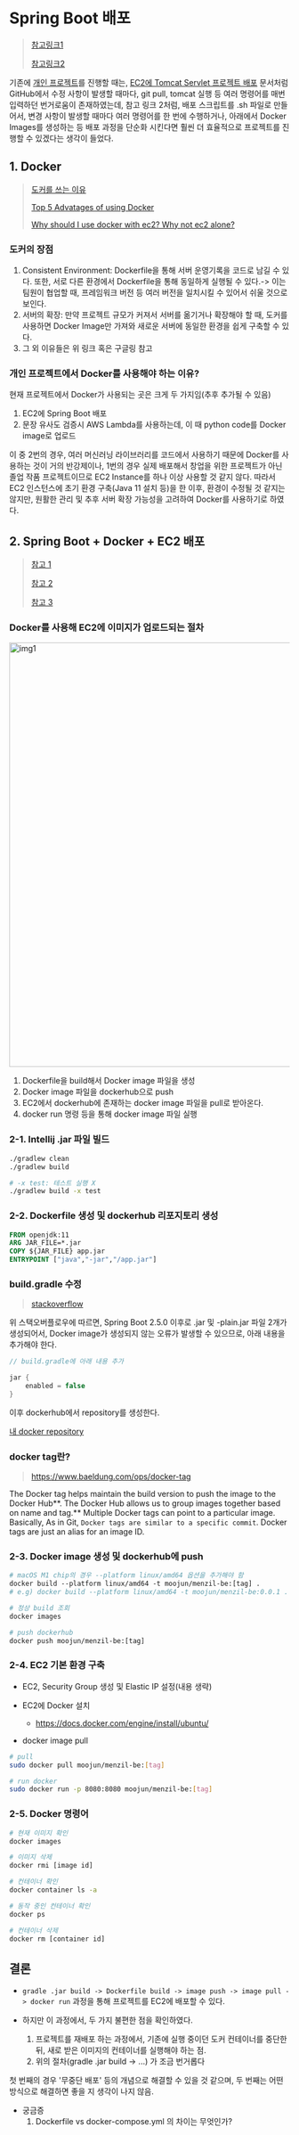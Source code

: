 # Spring Boot 배포

> [참고링크1](https://bcp0109.tistory.com/356)
>
> [참고링크2](https://develop-writing.tistory.com/121)

기존에 [개인 프로젝트](https://github.com/Moojun/Stock24)를 진행할 때는, [EC2에 Tomcat Servlet 프로젝트 배포](https://github.com/Moojun/TIL/blob/main/AWS/Develop-Environment/EC2%EC%97%90%20JSP%2C%20Servlet%20%ED%94%84%EB%A1%9C%EC%A0%9D%ED%8A%B8%20%EB%B0%B0%ED%8F%AC.md) 문서처럼 GitHub에서 수정 사항이 발생할 때마다, git pull, tomcat 실행 등 여러 명령어를 매번 입력하던 번거로움이 존재하였는데,  참고 링크 2처럼, 배포 스크립트를 .sh 파일로 만들어서, 변경 사항이 발생할 때마다 여러 명령어를 한 번에 수행하거나, 아래에서 Docker Images를 생성하는 등 배포 과정을 단순화 시킨다면 훨씬 더 효율적으로 프로젝트를 진행할 수 있겠다는 생각이 들었다. 



## 1. Docker

> [도커를 쓰는 이유](https://www.44bits.io/ko/post/why-should-i-use-docker-container)
>
> [Top 5 Advatages of using Docker](https://www.cloudtern.com/cloud/top-5-advantages-of-using-docker/)
>
> [Why should I use docker with ec2? Why not ec2 alone?](https://www.reddit.com/r/aws/comments/c4cnpz/why_should_i_use_docker_with_ec2_why_not_ec2_alone/)



### 도커의 장점

1.  Consistent Environment: Dockerfile을 통해 서버 운영기록을 코드로 남길 수 있다. 또한, 서로 다른 환경에서 Dockerfile을 통해 동일하게 실행될 수 있다.-&gt; 이는 팀원이 협업할 때, 프레임워크 버전 등 여러 버전을 일치시킬 수 있어서 쉬울 것으로 보인다. 
2. 서버의 확장: 만약 프로젝트 규모가 커져서 서버를 옮기거나 확장해야 할 때, 도커를 사용하면 Docker Image만 가져와 새로운 서버에 동일한 환경을 쉽게 구축할 수 있다. 
3. 그 외 이유들은 위 링크 혹은 구글링 참고



### 개인 프로젝트에서 Docker를 사용해야 하는 이유?

현재 프로젝트에서 Docker가 사용되는 곳은 크게 두 가지임(추후 추가될 수 있음)

1. EC2에 Spring Boot 배포 
2. 문장 유사도 검증시 AWS Lambda를 사용하는데, 이 때 python code를 Docker image로 업로드

이 중 2번의 경우, 여러 머신러닝 라이브러리를 코드에서 사용하기 때문에 Docker를 사용하는 것이 거의 반강제이나, 1번의 경우 실제 배포해서 창업을 위한 프로젝트가 아닌 졸업 작품 프로젝트이므로 EC2 Instance를 하나 이상 사용할 것 같지 않다. 따라서 EC2 인스턴스에 초기 환경 구축(Java 11 설치 등)을 한 이후, 환경이 수정될 것 같지는 않지만, 원활한 관리 및 추후 서버 확장 가능성을 고려하여 Docker를 사용하기로 하였다. 



## 2. Spring Boot + Docker + EC2 배포

> [참고 1](https://velog.io/@msung99/Docker-도커를-이용한-스프링-부트-SNAPSHOT-jar-파일-배포하기)
>
> [참고 2](https://devfoxstar.github.io/java/springboot-docker-ec2-deploy/)
>
> [참고 3](https://zzang9ha.tistory.com/360)



### Docker를 사용해 EC2에 이미지가 업로드되는 절차

<img width="762" alt="img1" src="https://user-images.githubusercontent.com/80478750/232288059-8dc184b0-8e4d-4836-9a9c-6b9f46028a24.png">

1. Dockerfile을 build해서 Docker image 파일을 생성
2. Docker image 파일을 dockerhub으로 push
3. EC2에서 dockerhub에 존재하는 docker image 파일을 pull로 받아온다.
4. docker run 명령 등을 통해 docker image 파일 실행



### 2-1. Intellij .jar 파일 빌드

```bash
./gradlew clean
./gradlew build

# -x test: 테스트 실행 X
./gradlew build -x test 
```



### 2-2. Dockerfile 생성 및 dockerhub 리포지토리 생성

```dockerfile
FROM openjdk:11
ARG JAR_FILE=*.jar
COPY ${JAR_FILE} app.jar
ENTRYPOINT ["java","-jar","/app.jar"]
```



### build.gradle 수정

> [stackoverflow](https://stackoverflow.com/questions/67663728/spring-boot-2-5-0-generates-plain-jar-file-can-i-remove-it)



위 스택오버플로우에 따르면, Spring Boot 2.5.0 이후로 .jar 및 -plain.jar 파일 2개가 생성되어서, Docker image가 생성되지 않는 오류가 발생할 수 있으므로, 아래 내용을 추가해야 한다. 

```java
// build.gradle에 아래 내용 추가

jar {
    enabled = false
}
```



이후 dockerhub에서 repository를 생성한다. 

[내 docker repository](https://hub.docker.com/r/moojun/menzil-be/tags)



### docker tag란?

> https://www.baeldung.com/ops/docker-tag

The Docker tag helps maintain the build version to push the image to the Docker Hub**. The Docker Hub allows us to group images together based on name and tag.** Multiple Docker tags can point to a particular image. Basically, As in Git, `Docker tags are similar to a specific commit`. Docker tags are just an alias for an image ID.



### 2-3. Docker image 생성 및 dockerhub에 push

```dockerfile
# macOS M1 chip의 경우 --platform linux/amd64 옵션을 추가해야 함
docker build --platform linux/amd64 -t moojun/menzil-be:[tag] .
# e.g) docker build --platform linux/amd64 -t moojun/menzil-be:0.0.1 .

# 정상 build 조회
docker images

# push dockerhub
docker push moojun/menzil-be:[tag]
```



### 2-4. EC2 기본 환경 구축

* EC2, Security Group 생성 및 Elastic IP 설정(내용 생략)
* EC2에 Docker 설치
  * https://docs.docker.com/engine/install/ubuntu/

* docker image pull

```bash
# pull 
sudo docker pull moojun/menzil-be:[tag]

# run docker
sudo docker run -p 8080:8080 moojun/menzil-be:[tag]
```



### 2-5. Docker 명령어

```bash
# 현재 이미지 확인
docker images

# 이미지 삭제
docker rmi [image id]

# 컨테이너 확인
docker container ls -a

# 동작 중인 컨테이너 확인
docker ps

# 컨테이너 삭제
docker rm [container id]
```



## 결론

* `gradle .jar build -> Dockerfile build -> image push -> image pull -> docker run` 과정을 통해 프로젝트를 EC2에 배포할 수 있다. 

* 하지만 이 과정에서, 두 가지 불편한 점을 확인하였다. 
  1. 프로젝트를 재배포 하는 과정에서, 기존에 실행 중이던 도커 컨테이너를 중단한 뒤, 새로 받은 이미지의 컨테이너를 실행해야 하는 점.
  2. 위의 절차(gradle .jar build -> ...) 가 조금 번거롭다



첫 번째의 경우 '무중단 배포' 등의 개념으로 해결할 수 있을 것 같으며, 두 번째는 어떤 방식으로 해결하면 좋을 지 생각이 나지 않음.

* 궁금증
  1. Dockerfile vs docker-compose.yml 의 차이는 무엇인가?





